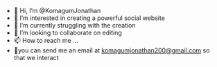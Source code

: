 - 👋 Hi, I’m @KomagumJonathan
- 👀 I’m interested in creating a powerful social website
- 🌱 I’m currently struggling with the creation
- 💞️ I’m looking to collaborate on editing
- 📫 How to reach me ...
- 📩you can send me an email at komagumjonathan200@gmail.com so that we interact
<!---
KomagumJonathan/KomagumJonathan is a ✨ special ✨ repository because its `README.md` (this file) appears on your GitHub profile.
You can click the Preview link to take a look at your changes.
--->
